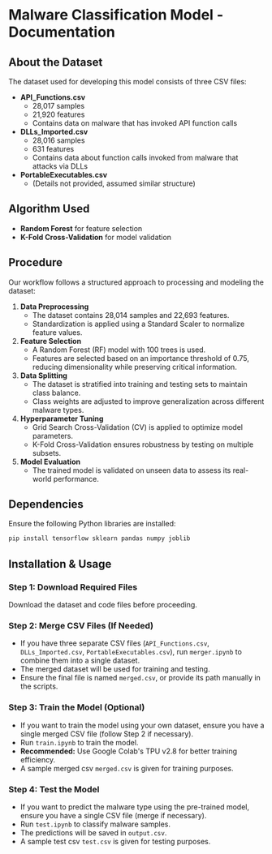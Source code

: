 # Malware Classification Model - Documentation

## About the Dataset
The dataset used for developing this model consists of three CSV files:
- **API_Functions.csv**
  - 28,017 samples
  - 21,920 features
  - Contains data on malware that has invoked API function calls
- **DLLs_Imported.csv**
  - 28,016 samples
  - 631 features
  - Contains data about function calls invoked from malware that attacks via DLLs
- **PortableExecutables.csv**
  - (Details not provided, assumed similar structure)

## Algorithm Used
- **Random Forest** for feature selection
- **K-Fold Cross-Validation** for model validation

## Procedure
Our workflow follows a structured approach to processing and modeling the dataset:
1. **Data Preprocessing**
   - The dataset contains 28,014 samples and 22,693 features.
   - Standardization is applied using a Standard Scaler to normalize feature values.
2. **Feature Selection**
   - A Random Forest (RF) model with 100 trees is used.
   - Features are selected based on an importance threshold of 0.75, reducing dimensionality while preserving critical information.
3. **Data Splitting**
   - The dataset is stratified into training and testing sets to maintain class balance.
   - Class weights are adjusted to improve generalization across different malware types.
4. **Hyperparameter Tuning**
   - Grid Search Cross-Validation (CV) is applied to optimize model parameters.
   - K-Fold Cross-Validation ensures robustness by testing on multiple subsets.
5. **Model Evaluation**
   - The trained model is validated on unseen data to assess its real-world performance.

## Dependencies
Ensure the following Python libraries are installed:

```bash
pip install tensorflow sklearn pandas numpy joblib
```

## Installation & Usage

### Step 1: Download Required Files
Download the dataset and code files before proceeding.

### Step 2: Merge CSV Files (If Needed)
- If you have three separate CSV files (`API_Functions.csv`, `DLLs_Imported.csv`, `PortableExecutables.csv`), run `merger.ipynb` to combine them into a single dataset.
- The merged dataset will be used for training and testing.
- Ensure the final file is named `merged.csv`, or provide its path manually in the scripts.

### Step 3: Train the Model (Optional)
- If you want to train the model using your own dataset, ensure you have a single merged CSV file (follow Step 2 if necessary).
- Run `train.ipynb` to train the model.
- **Recommended:** Use Google Colab's TPU v2.8 for better training efficiency.
- A sample merged csv `merged.csv` is given for training purposes.

### Step 4: Test the Model
- If you want to predict the malware type using the pre-trained model, ensure you have a single CSV file (merge if necessary).
- Run `test.ipynb` to classify malware samples.
- The predictions will be saved in `output.csv`.
- A sample test csv `test.csv` is given for testing purposes.
